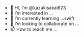 - 👋 Hi, I’m @kazukisakai823
- 👀 I’m interested in ...
- 🌱 I’m currently learning ...swift
- 💞️ I’m looking to collaborate on ...
- 📫 How to reach me ...

<!---
kazukisakai823/kazukisakai823 is a ✨ special ✨ repository because its `README.md` (this file) appears on your GitHub profile.
You can click the Preview link to take a look at your changes.
--->
